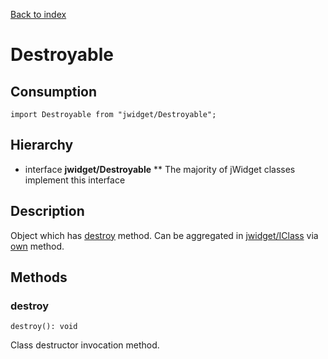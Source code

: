 [Back to index](../README.md)

# Destroyable

## Consumption

	import Destroyable from "jwidget/Destroyable";

## Hierarchy

* interface **jwidget/Destroyable**
** The majority of jWidget classes implement this interface

## Description

Object which has [destroy](#destroy) method. Can be aggregated in [jwidget/IClass](IClass.md) via [own](IClass.md#own) method.

## Methods

### destroy

	destroy(): void

Class destructor invocation method.
